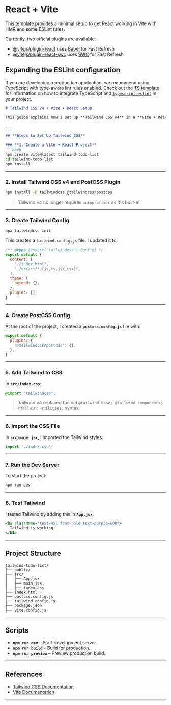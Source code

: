 # React + Vite

This template provides a minimal setup to get React working in Vite with HMR and some ESLint rules.

Currently, two official plugins are available:

- [@vitejs/plugin-react](https://github.com/vitejs/vite-plugin-react/blob/main/packages/plugin-react) uses [Babel](https://babeljs.io/) for Fast Refresh
- [@vitejs/plugin-react-swc](https://github.com/vitejs/vite-plugin-react/blob/main/packages/plugin-react-swc) uses [SWC](https://swc.rs/) for Fast Refresh

## Expanding the ESLint configuration

If you are developing a production application, we recommend using TypeScript with type-aware lint rules enabled. Check out the [TS template](https://github.com/vitejs/vite/tree/main/packages/create-vite/template-react-ts) for information on how to integrate TypeScript and [`typescript-eslint`](https://typescript-eslint.io) in your project.




````markdown
# Tailwind CSS v4 + Vite + React Setup

This guide explains how I set up **Tailwind CSS v4** in a **Vite + React** project from scratch.

---

## **Steps to Set Up Tailwind CSS**

### **1. Create a Vite + React Project**
```bash
npm create vite@latest tailwind-todo-list
cd tailwind-todo-list
npm install
````

---

### **2. Install Tailwind CSS v4 and PostCSS Plugin**

```bash
npm install -D tailwindcss @tailwindcss/postcss
```

> Tailwind v4 no longer requires `autoprefixer` as it's built-in.

---

### **3. Create Tailwind Config**

```bash
npx tailwindcss init
```

This creates a `tailwind.config.js` file.
I updated it to:

```js
/** @type {import('tailwindcss').Config} */
export default {
  content: [
    "./index.html",
    "./src/**/*.{js,ts,jsx,tsx}",
  ],
  theme: {
    extend: {},
  },
  plugins: [],
}
```

---

### **4. Create PostCSS Config**

At the root of the project, I created a **`postcss.config.js`** file with:

```js
export default {
  plugins: {
    '@tailwindcss/postcss': {},
  },
}
```

---

### **5. Add Tailwind to CSS**

In **`src/index.css`**:

```css
@import "tailwindcss";
```

> Tailwind v4 replaced the old `@tailwind base; @tailwind components; @tailwind utilities;` syntax.

---

### **6. Import the CSS File**

In **`src/main.jsx`**, I imported the Tailwind styles:

```js
import './index.css';
```

---

### **7. Run the Dev Server**

To start the project:

```bash
npm run dev
```

---

### **8. Test Tailwind**

I tested Tailwind by adding this in **`App.jsx`**:

```jsx
<h1 className="text-4xl font-bold text-purple-600">
  Tailwind is working!
</h1>
```

---

## **Project Structure**

```
tailwind-todo-list/
├── public/
├── src/
│   ├── App.jsx
│   ├── main.jsx
│   ├── index.css
├── index.html
├── postcss.config.js
├── tailwind.config.js
├── package.json
├── vite.config.js
```

---

## **Scripts**

* **`npm run dev`** – Start development server.
* **`npm run build`** – Build for production.
* **`npm run preview`** – Preview production build.

---

## **References**

* [Tailwind CSS Documentation](https://tailwindcss.com/docs/installation)
* [Vite Documentation](https://vitejs.dev/guide/)

---



